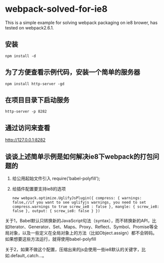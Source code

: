 # webpack-solved-for-ie8

This is a simple example for solving webpack packaging on ie8 brower, has tested on webpack2.6.1.

## 安装

`npm install -d`

## 为了方便查看示例代码，安装一个简单的服务器

`npm install http-server -gd`


## 在项目目录下启动服务

`http-server -p 8282`

## 通过访问来查看

http://127.0.0.1:8282

## 谈谈上述简单示例是如何解决ie8下webpack的打包问题的

1. 给公用起始文件引入 require('babel-polyfill');

2. 给插件配置要支持ie8的选项

    `new webpack.optimize.UglifyJsPlugin({
        compress: {
            warnings: false,//if you want to see uglifyjs warnings, you need to set compress.warnings to true
            screw_ie8 : false
        },
        mangle: {
            screw_ie8: false
        },
        output: { screw_ie8: false }
    })`

关于1，Babel默认只转换新的JavaScript句法（syntax），而不转换新的API，比如Iterator、Generator、Set、Maps、Proxy、Reflect、Symbol、Promise等全局对象，以及一些定义在全局对象上的方法（比如Object.assign）都不会转码。如果想要这些方法运行，就得使用babel-polyfill

关于2，如果不做这个配置，压缩出来的js会使用一些ie8默认的关键字，比如.default,.catch...。
